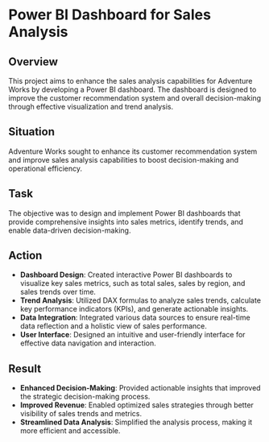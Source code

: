 # Power BI Dashboard for Sales Analysis

## Overview

This project aims to enhance the sales analysis capabilities for Adventure Works by developing a Power BI dashboard. The dashboard is designed to improve the customer recommendation system and overall decision-making through effective visualization and trend analysis.

## Situation

Adventure Works sought to enhance its customer recommendation system and improve sales analysis capabilities to boost decision-making and operational efficiency.

## Task

The objective was to design and implement Power BI dashboards that provide comprehensive insights into sales metrics, identify trends, and enable data-driven decision-making.

## Action

- **Dashboard Design**: Created interactive Power BI dashboards to visualize key sales metrics, such as total sales, sales by region, and sales trends over time.
- **Trend Analysis**: Utilized DAX formulas to analyze sales trends, calculate key performance indicators (KPIs), and generate actionable insights.
- **Data Integration**: Integrated various data sources to ensure real-time data reflection and a holistic view of sales performance.
- **User Interface**: Designed an intuitive and user-friendly interface for effective data navigation and interaction.

## Result

- **Enhanced Decision-Making**: Provided actionable insights that improved the strategic decision-making process.
- **Improved Revenue**: Enabled optimized sales strategies through better visibility of sales trends and metrics.
- **Streamlined Data Analysis**: Simplified the analysis process, making it more efficient and accessible.

